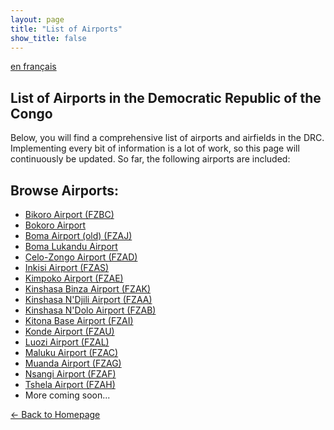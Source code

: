 ```yaml
---
layout: page
title: "List of Airports"
show_title: false
---
```


[en français](list_fr.md)

## List of Airports in the Democratic Republic of the Congo

Below, you will find a comprehensive list of airports and airfields in the DRC. Implementing every bit of information is a lot of work, so this page will continuously be updated. So far, the following airports are included:

## Browse Airports:
- [Bikoro Airport (FZBC)](airports/bikorofzbc/bikorobokoro.md)
- [Bokoro Airport](airports/bikorofzbc/bikorobokoro.md)
- [Boma Airport (old) (FZAJ)](airports/bomafzaj/boma.md)
- [Boma Lukandu Airport](airports/bomafzaj/boma.md)
- [Celo-Zongo Airport (FZAD)](airports/zongofzad/zongo.md)
- [Inkisi Airport (FZAS)](airports/inkisifzas/inkisi.md)
- [Kimpoko Airport (FZAE)](airports/kimpokofzae/kimpoko.md)
- [Kinshasa Binza Airport (FZAK)](airports/binzafzak/binza.md)
- [Kinshasa N'Djili Airport (FZAA)](airports/ndjilifzaa/ndjili.md)
- [Kinshasa N'Dolo Airport (FZAB)](airports/ndolofzab/ndolo.md)
- [Kitona Base Airport (FZAI)](airports/kitonabasefzai/kitona.md)
- [Konde Airport (FZAU)](airports/kondefzau/konde.md)
- [Luozi Airport (FZAL)](airports/luozifzal/luozi.md)
- [Maluku Airport (FZAC)](airports/malukufzac/maluku.md)
- [Muanda Airport (FZAG)](airports/muandafzag/muanda.md)
- [Nsangi Airport (FZAF)](airports/nsangifzaf/nsangi.md)
- [Tshela Airport (FZAH)](airports/tshelafzah/tshela.md)
- More coming soon...

[← Back to Homepage](index.md)

